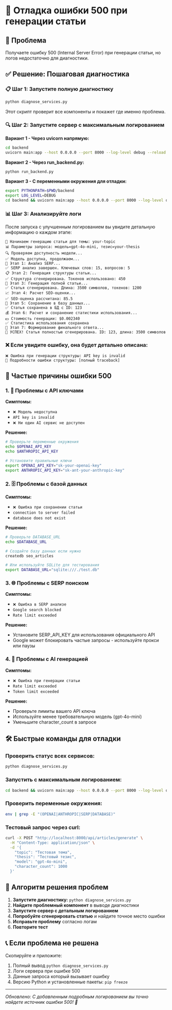 # 🔧 Отладка ошибки 500 при генерации статьи

## 🚨 Проблема
Получаете ошибку 500 (Internal Server Error) при генерации статьи, но логов недостаточно для диагностики.

## ✅ Решение: Пошаговая диагностика

### 📋 Шаг 1: Запустите полную диагностику

```bash
python diagnose_services.py
```

Этот скрипт проверит все компоненты и покажет где именно проблема.

### 🔍 Шаг 2: Запустите сервер с максимальным логированием

**Вариант 1 - Через uvicorn напрямую:**
```bash
cd backend
uvicorn main:app --host 0.0.0.0 --port 8000 --log-level debug --reload
```

**Вариант 2 - Через run_backend.py:**
```bash
python run_backend.py
```

**Вариант 3 - С переменными окружения для отладки:**
```bash
export PYTHONPATH=$PWD/backend
export LOG_LEVEL=DEBUG
cd backend && uvicorn main:app --host 0.0.0.0 --port 8000 --log-level debug
```

### 📊 Шаг 3: Анализируйте логи

После запуска с улучшенным логированием вы увидите детальную информацию о каждом этапе:

```
🚀 Начинаем генерацию статьи для темы: your-topic
📊 Параметры запроса: модель=gpt-4o-mini, тезис=your-thesis
🔍 Проверяем доступность модели...
✅ Модель доступна, продолжаем...
🔎 Этап 1: Анализ SERP...
✅ SERP анализ завершен. Ключевых слов: 15, вопросов: 5
📋 Этап 2: Генерация структуры статьи...
✅ Структура сгенерирована. Токенов использовано: 450
📝 Этап 3: Генерация полной статьи...
✅ Статья сгенерирована. Длина: 3500 символов, токенов: 1200
📈 Этап 4: Расчет SEO-оценки...
✅ SEO-оценка рассчитана: 85.5
💾 Этап 5: Сохранение в базу данных...
✅ Статья сохранена в БД с ID: 123
💰 Этап 6: Расчет и сохранение статистики использования...
💵 Стоимость генерации: $0.002340
✅ Статистика использования сохранена
🎉 Этап 7: Формирование финального ответа...
🎊 УСПЕХ! Статья полностью сгенерирована. ID: 123, длина: 3500 символов
```

### ❌ Если увидите ошибку, она будет детально описана:

```
❌ Ошибка при генерации структуры: API key is invalid
📝 Подробности ошибки структуры: [полный traceback]
```

## 🔧 Частые причины ошибки 500

### 1. 🔑 Проблемы с API ключами

**Симптомы:**
- `❌ Модель недоступна` 
- `API key is invalid`
- `❌ Ни один AI сервис не доступен`

**Решение:**
```bash
# Проверьте переменные окружения
echo $OPENAI_API_KEY
echo $ANTHROPIC_API_KEY

# Установите правильные ключи
export OPENAI_API_KEY="sk-your-openai-key"
export ANTHROPIC_API_KEY="sk-ant-your-anthropic-key"
```

### 2. 🗄️ Проблемы с базой данных

**Симптомы:**
- `❌ Ошибка при сохранении статьи`
- `connection to server failed`
- `database does not exist`

**Решение:**
```bash
# Проверьте DATABASE_URL
echo $DATABASE_URL

# Создайте базу данных если нужно
createdb seo_articles

# Или используйте SQLite для тестирования
export DATABASE_URL="sqlite:///./test.db"
```

### 3. 🌐 Проблемы с SERP поиском

**Симптомы:**
- `❌ Ошибка в SERP анализе`
- `Google search blocked`
- `Rate limit exceeded`

**Решение:**
- Установите SERP_API_KEY для использования официального API
- Google может блокировать частые запросы - используйте прокси или паузы

### 4. 🤖 Проблемы с AI генерацией

**Симптомы:**
- `❌ Ошибка при генерации статьи`
- `Rate limit exceeded`
- `Token limit exceeded`

**Решение:**
- Проверьте лимиты вашего API ключа
- Используйте менее требовательную модель (gpt-4o-mini)
- Уменьшите character_count в запросе

## 🛠️ Быстрые команды для отладки

### Проверить статус всех сервисов:
```bash
python diagnose_services.py
```

### Запустить с максимальным логированием:
```bash
cd backend && uvicorn main:app --host 0.0.0.0 --port 8000 --log-level debug
```

### Проверить переменные окружения:
```bash
env | grep -E "(OPENAI|ANTHROPIC|SERP|DATABASE)"
```

### Тестовый запрос через curl:
```bash
curl -X POST "http://localhost:8000/api/articles/generate" \
  -H "Content-Type: application/json" \
  -d '{
    "topic": "Тестовая тема",
    "thesis": "Тестовый тезис",
    "model": "gpt-4o-mini",
    "character_count": 1000
  }'
```

## 🎯 Алгоритм решения проблем

1. **Запустите диагностику:** `python diagnose_services.py`
2. **Найдите проблемный компонент** в выводе диагностики
3. **Запустите сервер с детальным логированием**
4. **Попробуйте сгенерировать статью** и найдите точное место ошибки
5. **Исправьте проблему** согласно логам
6. **Повторите тест**

## 📞 Если проблема не решена

Скопируйте и приложите:
1. Полный вывод `python diagnose_services.py`
2. Логи сервера при ошибке 500
3. Данные запроса который вызывает ошибку
4. Версию Python и установленные пакеты: `pip freeze`

---

*Обновлено: С добавленным подробным логированием вы точно найдете источник ошибки 500! 🎯* 